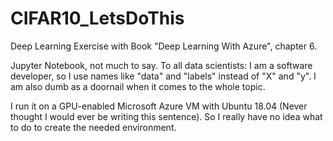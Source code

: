 # CIFAR10_LetsDoThis
Deep Learning Exercise with Book "Deep Learning With Azure", chapter 6.

Jupyter Notebook, not much to say.
To all data scientists: I am a software developer, so I use names like "data" and "labels" instead of "X" and "y".
I am also dumb as a doornail when it comes to the whole topic.

I run it on a GPU-enabled Microsoft Azure VM with Ubuntu 18.04 (Never thought I would ever be writing this sentence).
So I really have no idea what to do to create the needed environment.
